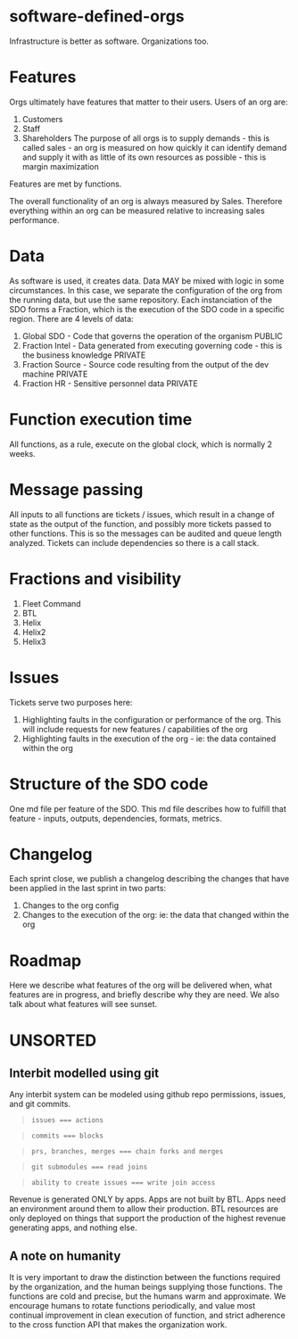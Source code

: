 # software-defined-orgs
Infrastructure is better as software.  Organizations too.

# Features
Orgs ultimately have features that matter to their users.  Users of an org are:
1. Customers
5. Staff
3. Shareholders
The purpose of all orgs is to supply demands - this is called sales - an org is measured on how quickly it can identify demand and supply it with as little of its own resources as possible - this is margin maximization

Features are met by functions.

The overall functionality of an org is always measured by Sales.  Therefore everything within an org can be measured relative to increasing sales performance.

# Data
As software is used, it creates data.  Data MAY be mixed with logic in some circumstances.  In this case, we separate the configuration of the org from the running data, but use the same repository.  Each instanciation of the SDO forms a Fraction, which is the execution of the SDO code in a specific region.  There are 4 levels of data:
1. Global SDO - Code that governs the operation of the organism PUBLIC
1. Fraction Intel - Data generated from executing governing code - this is the business knowledge PRIVATE
1. Fraction Source - Source code resulting from the output of the dev machine PRIVATE
1. Fraction HR - Sensitive personnel data PRIVATE

# Function execution time
All functions, as a rule, execute on the global clock, which is normally 2 weeks.

# Message passing
All inputs to all functions are tickets / issues, which result in a change of state as the output of the function, and possibly more tickets passed to other functions.  This is so the messages can be audited and queue length analyzed.  Tickets can include dependencies so there is a call stack.

# Fractions and visibility
1. Fleet Command
1. BTL
1. Helix
1. Helix2
1. Helix3

# Issues
Tickets serve two purposes here:
1. Highlighting faults in the configuration or performance of the org.  This will include requests for new features / capabilities of the org
1. Highlighting faults in the execution of the org - ie: the data contained within the org

# Structure of the SDO code
One md file per feature of the SDO.  This md file describes how to fulfill that feature - inputs, outputs, dependencies, formats, metrics.

# Changelog
Each sprint close, we publish a changelog describing the changes that have been applied in the last sprint in two parts:
1. Changes to the org config
1. Changes to the execution of the org: ie: the data that changed within the org

# Roadmap
Here we describe what features of the org will be delivered when, what features are in progress, and briefly describe why they are need.  We also talk about what features will see sunset.

# UNSORTED
## Interbit modelled using git
Any interbit system can be modeled using github repo permissions, issues, and git commits.

> `issues === actions`

> `commits === blocks`

> `prs, branches, merges === chain forks and merges`

> `git submodules === read joins`

> `ability to create issues === write join access`

Revenue is generated ONLY by apps.  Apps are not built by BTL.  Apps need an environment around them to allow their production.  BTL resources are only deployed on things that support the production of the highest revenue generating apps, and nothing else.

## A note on humanity
It is very important to draw the distinction between the functions required by the organization, and the human beings supplying those functions.  The functions are cold and precise, but the humans warm and approximate.  We encourage humans to rotate functions periodically, and value most continual improvement in clean execution of function, and strict adherence to the cross function API that makes the organization work.  
